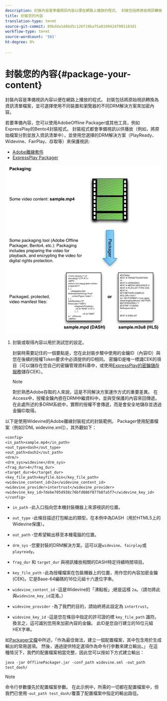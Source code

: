 ```yaml
---
description: 封裝內容是準備視訊內容以便在網路上播放的程式。 封裝包括將原始視訊轉換為資訊清單檔案，並可選擇使用不同裝置和瀏覽器的不同DRM解決方案來加密內容。
title: 封裝您的內容
translation-type: tm+mt
source-git-commit: 89bdda1d4bd5c126f19ba75a819942df901183d1
workflow-type: tm+mt
source-wordcount: '561'
ht-degree: 0%

---
```



# 封裝您的內容{#package-your-content}

封裝內容是準備視訊內容以便在網路上播放的程式。 封裝包括將原始視訊轉換為資訊清單檔案，並可選擇使用不同裝置和瀏覽器的不同DRM解決方案來加密內容。

若要準備內容，您可以使用AdobeOffline Packager或其他工具，例如ExpressPlay的Bento4封裝程式。 封裝程式都會準備視訊以供播放（例如，將原始檔案分割並放入資訊清單中），並使用您選擇的DRM解決方案（PlayReady、Widevine、FairPlay、存取等）來保護視訊:

* [Adobe離線套件](https://helpx.adobe.com/content/dam/help/en/primetime/guides/offline_packager_getting_started.pdf)
* [ExpressPlay Packager](https://www.expressplay.com/developer/packaging-tools/)

<!--<a id="fig_jbn_fw5_xw"></a>-->

![](assets/pkg_lic_play_web.png)

1. 封裝或取得內容以用於測試您的設定。

   封裝時需要記住的一個要點是，您在此封裝步驟中使用的金鑰ID（內容ID）與您在後續的授權Token要求中必須提供的ID相同。 密鑰ID是唯一標識CEK的項目（可以儲存在您自己的密鑰管理資料庫中，或使用[ExpressPlay的密鑰儲存服務](https://www.expressplay.com/developer/key-storage/)儲存CEK）。

   >[!NOTE]
   >
   >對於熟悉Adobe存取的人來說，這是不同解決方案運作方式的重要差異。 在Access中，授權金鑰內嵌在DRM中繼資料中，並與受保護的內容來回傳遞。 在此處所述的多DRM系統中，實際的授權不會傳遞，而是會安全地儲存並透過金鑰ID取得。

<!--<a id="example_52AF76B730174B79B6088280FCDF126D"></a>-->

以下是使用Widevine的Adobe離線封裝程式的封裝範例。 Packager使用配置檔案（例如[!DNL widevine.xml]），其外觀如下：

```
<config> 
<in_path>sample.mp4</in_path> 
<out_type>dash</out_type> 
<out_path>dash2</out_path> 
<drm/> 
<drm_sys>widevine</drm_sys> 
<frag_dur>4</frag_dur> 
<target_dur>6</target_dur> 
<key_file_path>keyfile.bin</key_file_path> 
<widevine_content_id>2a</widevine_content_id> 
<widevine_provider>intertrust</widevine_provider> 
<widevine_key_id>7debe705d938c76bfd886f077b8fa5f7</widevine_key_id> 
</config>
```

* `in_path` -此入口指向您本機封裝機器上來源視訊的位置。
* `out_type` -此條目描述打包輸出的類型，在本例中為DASH（用於HTML5上的Widevine保護）。
* `out_path` -您希望輸出移至本機電腦的位置。
* `drm_sys` -您要封裝的DRM解決方案。這可以是`widevine`、`fairplay`或`playready`。

* `frag_dur` 和 `target_dur` 與視訊播放相關的DASH特定持續時間項目。

* `key_file_path` -此為授權檔案在包裝機器上的位置，用作您的內容加密金鑰(CEK)。它是Base-64編碼的16位元組十六進位字串。
* `widevine_content_id` -這是Widevine的「沸點板」;總是這樣 `2a`。（請勿將此與`widevine_key_id`混淆。）

* `widevine_provider` -為了我們的目的，請始終將此設定為 `intertrust`。

* `widevine_key_id` -這是您在條目中指定的許可證的標 `key_file_path` 識符。換言之，這可識別您用來加密內容的金鑰。 此ID是您自行建立的16位元組HEX字串。

如[Packager文檔](https://helpx.adobe.com/content/dam/help/en/primetime/guides/offline_packager_getting_started.pdf)中所述，「作為最佳做法，建立一個配置檔案，其中包含用於生成輸出的常用選項。 然後，通過提供特定選項作為命令行參數來建立輸出。」 在這種情況下，我們的配置檔案相當完整，因此您可以按如下方式建立輸出：

```
java -jar OfflinePackager.jar -conf_path widevine.xml -out_path test_dash/ 
```

>[!NOTE]
>
>命令行參數優先於配置檔案參數。 在此示例中，所需的一切都在配置檔案中，但我們已使用`-out_path test_dash/`覆蓋了配置檔案中指定的輸出路徑。

